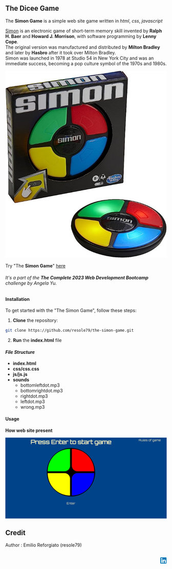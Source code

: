 ## The Dicee Game

The **Simon Game** is a simple web site game written in *html*, *css*, *javascript*    


[Simon](https://en.wikipedia.org/wiki/Simon_(game)) is an electronic game of short-term memory skill invented by **Ralph H. Baer** and **Howard J. Morrison**, with software programming by **Lenny Cope**.       
The original version was manufactured and distributed by **Milton Bradley** and later by **Hasbro** after it took over Milton Bradley.      
Simon was launched in 1978 at Studio 54 in New York City and was an immediate success, becoming a pop culture symbol of the 1970s and 1980s.      

![The Simon Game Hasbro](./images/simon_game_Hasbro.png)



Try "The **Simon Game**" [here](https://resole79.github.io/the-simon-game/)     


###### It's a part of the **The Complete 2023 Web Development Bootcamp** challenge by Angela Yu. ######


#### Installation
To get started with the "The Simon Game", follow these steps:

1. **Clone** the repository:

```sh
git clone https://github.com/resole79/the-simon-game.git
```

2. **Run** the **index.html** file
    

#### *File Structure*

 - **index.html**
 - **css/css.css**
 - **js/js.js**
 - **sounds**
   - bottomleftdot.mp3
   - bottomrightdot.mp3
   - rightdot.mp3
   - leftdot.mp3
   - wrong.mp3

#### **Usage**


**How web site present**

![The Simon Game](./images/the-simon-game_0.png)


## **Credit**

Author : Emilio Reforgiato (resole79)

##
<p align="right"><a href="https://www.linkedin.com/in/emilio-reforgiato/" target=”_blank” ><img src="./images/in_logo.png" /></a></p>



